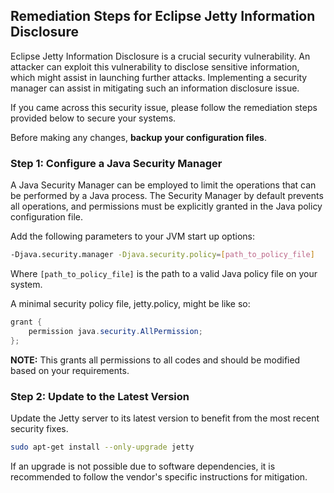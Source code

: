 

## Remediation Steps for Eclipse Jetty Information Disclosure

Eclipse Jetty Information Disclosure is a crucial security vulnerability. An attacker can exploit this vulnerability to disclose sensitive information, which might assist in launching further attacks. Implementing a security manager can assist in mitigating such an information disclosure issue.

If you came across this security issue, please follow the remediation steps provided below to secure your systems.

Before making any changes, **backup your configuration files**.

### Step 1: Configure a Java Security Manager

A Java Security Manager can be employed to limit the operations that can be performed by a Java process. The Security Manager by default prevents all operations, and permissions must be explicitly granted in the Java policy configuration file.

Add the following parameters to your JVM start up options:

```bash
-Djava.security.manager -Djava.security.policy=[path_to_policy_file]
```

Where `[path_to_policy_file]` is the path to a valid Java policy file on your system.

A minimal security policy file, jetty.policy, might be like so:

```java
grant {
    permission java.security.AllPermission;
};
```

**NOTE:** This grants all permissions to all codes and should be modified based on your requirements.

### Step 2: Update to the Latest Version

Update the Jetty server to its latest version to benefit from the most recent security fixes.

```bash
sudo apt-get install --only-upgrade jetty
```

If an upgrade is not possible due to software dependencies, it is recommended to follow the vendor's specific instructions for mitigation.
